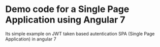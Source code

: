 # Demo code for a Single Page Application using Angular 7

Its simple example on  JWT taken based autentication SPA (Single Page Application) in angular 7
